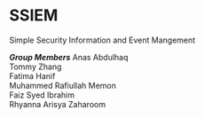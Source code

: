 # SSIEM
Simple Security Information and Event Mangement

***Group Members***
Anas Abdulhaq  
Tommy Zhang  
Fatima Hanif  
Muhammed Rafiullah Memon  
Faiz Syed Ibrahim  
Rhyanna Arisya Zaharoom

